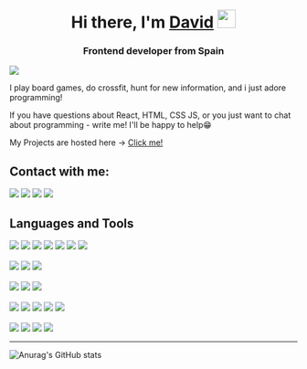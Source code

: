 <h1 align="center">
    Hi there, I'm 
<a href="https://www.linkedin.com/in/davyd-bredykhin-1u961/" target="_blank">David</a> 
<img src="https://github.com/blackcater/blackcater/raw/main/images/Hi.gif" height="32"/>
</h1>
<h3 align="center">Frontend developer from Spain</h3>

![](https://komarev.com/ghpvc/?username=Dvaid0805&color=blueviolet)

<p> 
    I play board games, do crossfit, hunt for new information, and i just adore programming!</p>
<p>
    If you have questions about React, HTML, CSS JS, or you just want to chat about programming - write me! I'll be happy to help😁
</p>
<p>
    My Projects are hosted here -> <a href="https://venerable-dieffenbachia-d0efb9.netlify.app/" target="_blank" >Click me!</a>
</p>


<h2>Contact with me:</h2>
<a href="https://www.linkedin.com/in/davyd-bredykhin-1u961/"><img src="https://img.shields.io/badge/LinkedIn-0077B5?style=for-the-badge&logo=linkedin&logoColor=white" /></a>
<a href="https://www.instagram.com/davidbredihin/"><img src="https://img.shields.io/badge/Instagram-E4405F?style=for-the-badge&logo=instagram&logoColor=white" /></a>
<a href="https://t.me/Davyd_y_punto"><img src="https://img.shields.io/badge/Telegram-2CA5E0?style=for-the-badge&logo=telegram&logoColor=white" /></a>
<a href="mailto:correodemimobil@gmail.com"><img src="https://img.shields.io/badge/Gmail-D14836?style=for-the-badge&logo=gmail&logoColor=white" /></a>

<h2>Languages and Tools</h2>

<span><img src="https://img.shields.io/badge/Bootstrap-563D7C?style=for-the-badge&logo=bootstrap&logoColor=white"/></span>
<span><img src="https://img.shields.io/badge/Tailwind_CSS-38B2AC?style=for-the-badge&logo=tailwind-css&logoColor=white"/></span>
<span><img src="https://img.shields.io/badge/styled--components-DB7093?style=for-the-badge&logo=styled-components&logoColor=white"/></span>
<span><img src="https://img.shields.io/badge/Font_Awesome-339AF0?style=for-the-badge&logo=fontawesome&logoColor=white"/></span>
<span><img src="https://img.shields.io/badge/Material%20UI-007FFF?style=for-the-badge&logo=mui&logoColor=white"/></span>
<span><img src="https://img.shields.io/badge/CSS3-1572B6?style=for-the-badge&logo=css3&logoColor=white"/></span>
<span><img src="https://img.shields.io/badge/Sass-CC6699?style=for-the-badge&logo=sass&logoColor=white"/></span>
<br>
<br>
<span><img src="https://img.shields.io/badge/webpack-%238DD6F9.svg?style=for-the-badge&logo=webpack&logoColor=blue"/></span>
<span><img src="https://img.shields.io/badge/eslint-3A33D1?style=for-the-badge&logo=eslint&logoColor=white"/></span>
<span><img src="https://img.shields.io/badge/prettier-1A2C34?style=for-the-badge&logo=prettier&logoColor=F7BA3E"/></span>
<br>
<br>
<span><img src="https://img.shields.io/badge/Node.js-339933?style=for-the-badge&logo=nodedotjs&logoColor=white"/></span>
<span><img src="https://img.shields.io/badge/npm-CB3837?style=for-the-badge&logo=npm&logoColor=white"/></span>
<span><img src="https://img.shields.io/badge/Express.js-404D59?style=for-the-badge"/></span>
<br>
<br>
<span><img src="https://img.shields.io/badge/jQuery-0769AD?style=for-the-badge&logo=jquery&logoColor=white"/></span>
<span><img src="https://img.shields.io/badge/React-20232A?style=for-the-badge&logo=react&logoColor=61DAFB"/></span>
<span><img src="https://img.shields.io/badge/Redux-593D88?style=for-the-badge&logo=redux&logoColor=white"/></span>
<span><img src="https://img.shields.io/badge/Redux%20saga-86D46B?style=for-the-badge&logo=redux%20saga&logoColor=999999"/></span>
<span><img src="https://img.shields.io/badge/ThreeJs-black?style=for-the-badge&logo=three.js&logoColor=white"/></span>
<br>
<br>
<span><img src="https://img.shields.io/badge/HTML5-E34F26?style=for-the-badge&logo=html5&logoColor=white"/></span>
<span><img src="https://img.shields.io/badge/Python-FFD43B?style=for-the-badge&logo=python&logoColor=blue"/></span>
<span><img src="https://img.shields.io/badge/TypeScript-007ACC?style=for-the-badge&logo=typescript&logoColor=black"/></span>
<span><img src="https://img.shields.io/badge/JavaScript-323330?style=for-the-badge&logo=javascript&logoColor=F7DF1E"/></span>

___

![Anurag's GitHub stats](https://github-readme-stats.vercel.app/api?username=Dvaid0805&show_icons=true)
